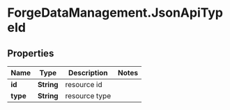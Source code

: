 # ForgeDataManagement.JsonApiTypeId

## Properties
Name | Type | Description | Notes
------------ | ------------- | ------------- | -------------
**id** | **String** | resource id | 
**type** | **String** | resource type | 


